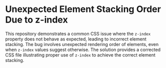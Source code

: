 # Unexpected Element Stacking Order Due to z-index

This repository demonstrates a common CSS issue where the `z-index` property does not behave as expected, leading to incorrect element stacking.  The bug involves unexpected rendering order of elements, even when `z-index` values suggest otherwise. The solution provides a corrected CSS file illustrating proper use of `z-index` to achieve the correct element stacking.